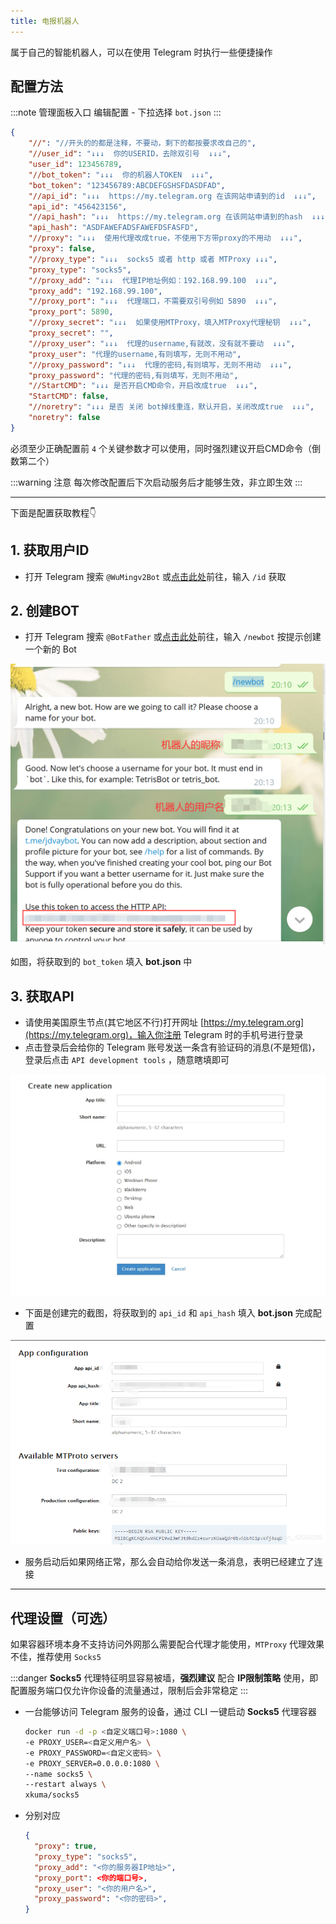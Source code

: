```yaml
---
title: 电报机器人
---
```


属于自己的智能机器人，可以在使用 Telegram 时执行一些便捷操作

## 配置方法

:::note 管理面板入口
编辑配置 - 下拉选择 `bot.json`
:::

```json
{
    "//": "//开头的的都是注释，不要动，剩下的都按要求改自己的",
    "//user_id": "↓↓↓  你的USERID，去除双引号  ↓↓↓",
    "user_id": 123456789,
    "//bot_token": "↓↓↓  你的机器人TOKEN  ↓↓↓",
    "bot_token": "123456789:ABCDEFGSHSFDASDFAD",
    "//api_id": "↓↓↓  https://my.telegram.org 在该网站申请到的id  ↓↓↓",
    "api_id": "456423156",
    "//api_hash": "↓↓↓  https://my.telegram.org 在该网站申请到的hash  ↓↓↓",
    "api_hash": "ASDFAWEFADSFAWEFDSFASFD",
    "//proxy": "↓↓↓  使用代理改成true，不使用下方带proxy的不用动  ↓↓↓",
    "proxy": false,
    "//proxy_type": "↓↓↓  socks5 或者 http 或者 MTProxy ↓↓↓",
    "proxy_type": "socks5",
    "//proxy_add": "↓↓↓  代理IP地址例如：192.168.99.100  ↓↓↓",
    "proxy_add": "192.168.99.100",
    "//proxy_port": "↓↓↓  代理端口，不需要双引号例如 5890  ↓↓↓",
    "proxy_port": 5890,
    "//proxy_secret": "↓↓↓  如果使用MTProxy，填入MTProxy代理秘钥  ↓↓↓",
    "proxy_secret": "",
    "//proxy_user": "↓↓↓  代理的username,有就改，没有就不要动  ↓↓↓",
    "proxy_user": "代理的username,有则填写，无则不用动",
    "//proxy_password": "↓↓↓  代理的密码,有则填写，无则不用动  ↓↓↓",
    "proxy_password": "代理的密码,有则填写，无则不用动",
    "//StartCMD": "↓↓↓ 是否开启CMD命令，开启改成true  ↓↓↓",
    "StartCMD": false,
    "//noretry": "↓↓↓ 是否 关闭 bot掉线重连，默认开启，关闭改成true  ↓↓↓",
    "noretry": false
}
```

必须至少正确配置前 `4` 个关键参数才可以使用，同时强烈建议开启CMD命令（倒数第二个）

:::warning 注意
每次修改配置后下次启动服务后才能够生效，非立即生效
:::

***

下面是配置获取教程👇

## 1. 获取用户ID

- 打开 Telegram 搜索 `@WuMingv2Bot` 或[点击此处](https://t.me/WuMingv2Bot)前往，输入 `/id` 获取

## 2. 创建BOT

- 打开 Telegram 搜索 `@BotFather` 或[点击此处](https://t.me/BotFather)前往，输入 `/newbot` 按提示创建一个新的 Bot

![create_bot](./1.png ':size=600x600')

如图，将获取到的 `bot_token` 填入 **bot.json** 中

## 3. 获取API
- 请使用美国原生节点(其它地区不行)打开网址 [https://my.telegram.org](https://my.telegram.org)，输入你注册 Telegram 时的手机号进行登录
- 点击登录后会给你的 Telegram 账号发送一条含有验证码的消息(不是短信)，登录后点击 `API development tools` ，随意瞎填即可

![create_application](./2.png ':size=800x600')

- 下面是创建完的截图，将获取到的 `api_id` 和 `api_hash` 填入 **bot.json** 完成配置

![create_application](./3.png)

- 服务启动后如果网络正常，那么会自动给你发送一条消息，表明已经建立了连接

***

## 代理设置（可选）
如果容器环境本身不支持访问外网那么需要配合代理才能使用，`MTProxy` 代理效果不佳，推荐使用 `Socks5`

:::danger
**Socks5** 代理特征明显容易被墙，**强烈建议** 配合 **IP限制策略** 使用，即配置服务端口仅允许你设备的流量通过，限制后会非常稳定
:::

- 一台能够访问 Telegram 服务的设备，通过 CLI 一键启动 **Socks5** 代理容器

  ```bash {2-4}
  docker run -d -p <自定义端口号>:1080 \
  -e PROXY_USER=<自定义用户名> \
  -e PROXY_PASSWORD=<自定义密码> \
  -e PROXY_SERVER=0.0.0.0:1080 \
  --name socks5 \
  --restart always \
  xkuma/socks5
  ```

- 分别对应

  ```json
  {
    "proxy": true,
    "proxy_type": "socks5",
    "proxy_add": "<你的服务器IP地址>",
    "proxy_port": <你的端口号>,
    "proxy_user": "<你的用户名>",
    "proxy_password": "<你的密码>",
  }
  ```
